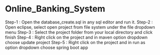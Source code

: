 # Online_Banking_System
Step-1 : Open the database_create.sql in any sql editor and run it.
Step-2 : Open eclipse, select open project from file system under the file dropdown menu
Step-3 : Select the project folder from your local directory and click finish
Step-4 : Right click on the project and in maven option dropdown choose update project
Step-5 : Right click on the project and in run as option dropdown choose spring boot app
